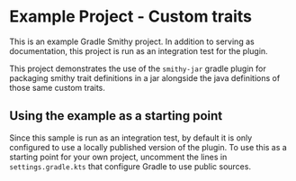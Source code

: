 # Example Project - Custom traits

This is an example Gradle Smithy project. In addition to serving as documentation,
this project is run as an integration test for the plugin.

This project demonstrates the use of the `smithy-jar` gradle plugin for packaging
smithy trait definitions in a jar alongside the java definitions of those same custom
traits.

## Using the example as a starting point

Since this sample is run as an integration test, by default it is only configured
to use a locally published version of the plugin. To use this as a starting point
for your own project, uncomment the lines in `settings.gradle.kts` that configure
Gradle to use public sources.

